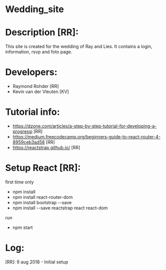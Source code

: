 # Wedding_site

# Description [RR]:
This site is created for the wedding of Ray and Lies.
It contains a login, information, rsvp and  foto page.

# Developers:
- Raymond Rohder [RR]
- Kevin van der Vleuten [KV]

# Tutorial info:
- https://dzone.com/articles/a-step-by-step-tutorial-for-developing-a-progressi [RR]
- https://medium.freecodecamp.org/beginners-guide-to-react-router-4-8959ceb3ad58 [RR]
- https://reactstrap.github.io/ [RR]

# Setup React [RR]:
 first time only
- npm install 
- npm install react-router-dom 
- npm install bootstrap --save
- npm install --save reactstrap react react-dom
 
 run
- npm start

# Log:

[RR]: 9 aug 2018 - Initial setup